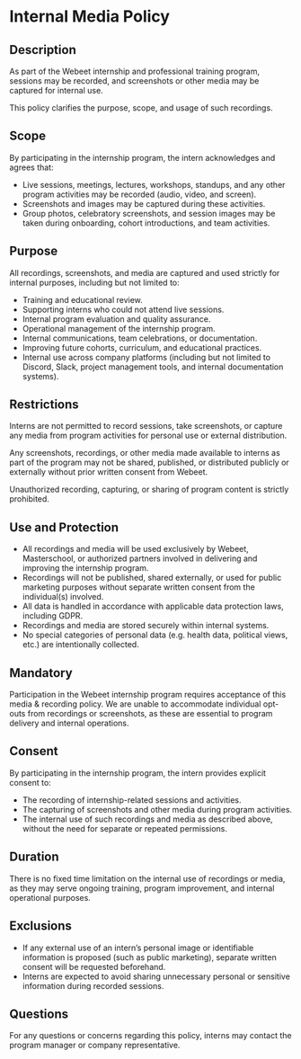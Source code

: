 # Internal Media Policy

## Description 

As part of the Webeet internship and professional training program, sessions may be recorded, and screenshots or other media may be captured for internal use. 

This policy clarifies the purpose, scope, and usage of such recordings.

## Scope

By participating in the internship program, the intern acknowledges and agrees that:

* Live sessions, meetings, lectures, workshops, standups, and any other program activities may be recorded (audio, video, and screen).
* Screenshots and images may be captured during these activities.
* Group photos, celebratory screenshots, and session images may be taken during onboarding, cohort introductions, and team activities.

## Purpose

All recordings, screenshots, and media are captured and used strictly for internal purposes, including but not limited to:

* Training and educational review.
* Supporting interns who could not attend live sessions.
* Internal program evaluation and quality assurance.
* Operational management of the internship program.
* Internal communications, team celebrations, or documentation.
* Improving future cohorts, curriculum, and educational practices.
* Internal use across company platforms (including but not limited to Discord, Slack, project management tools, and internal documentation systems).

## Restrictions 

Interns are not permitted to record sessions, take screenshots, or capture any media from program activities for personal use or external distribution. 

Any screenshots, recordings, or other media made available to interns as part of the program may not be shared, published, or distributed publicly or externally without prior written consent from Webeet. 

Unauthorized recording, capturing, or sharing of program content is strictly prohibited.

## Use and Protection

* All recordings and media will be used exclusively by Webeet, Masterschool, or authorized partners involved in delivering and improving the internship program.
* Recordings will not be published, shared externally, or used for public marketing purposes without separate written consent from the individual(s) involved.
* All data is handled in accordance with applicable data protection laws, including GDPR.
* Recordings and media are stored securely within internal systems.
* No special categories of personal data (e.g. health data, political views, etc.) are intentionally collected.

## Mandatory

Participation in the Webeet internship program requires acceptance of this media & recording policy. We are unable to accommodate individual opt-outs from recordings or screenshots, as these are essential to program delivery and internal operations.  

## Consent

By participating in the internship program, the intern provides explicit consent to:

* The recording of internship-related sessions and activities.
* The capturing of screenshots and other media during program activities.
* The internal use of such recordings and media as described above, without the need for separate or repeated permissions.

## Duration

There is no fixed time limitation on the internal use of recordings or media, as they may serve ongoing training, program improvement, and internal operational purposes.

## Exclusions

* If any external use of an intern’s personal image or identifiable information is proposed (such as public marketing), separate written consent will be requested beforehand.
* Interns are expected to avoid sharing unnecessary personal or sensitive information during recorded sessions.

## Questions

For any questions or concerns regarding this policy, interns may contact the program manager or company representative.

